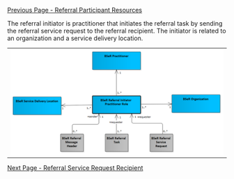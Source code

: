 [Previous Page - Referral Participant Resources](ReferralParticipantResources.html)

The referral initiator is practitioner that initiates the referral task by sending the referral service request to the referral recipient. The initiator is related to an organization and a service delivery location. 
<center><table><tr><td><img src="Referral Initiator.png" style="width:100%;"/></td></tr></table></center>

[Next Page - Referral Service Request Recipient](ReferralServiceRequestRecipient.html)
